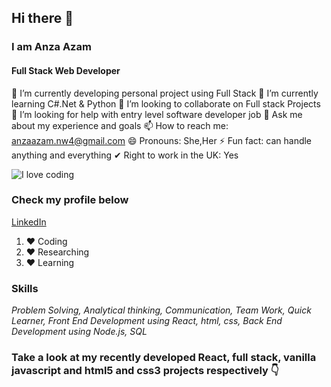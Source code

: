 ## Hi there 👋
### I am Anza Azam
#### Full Stack Web Developer


 🔭 I’m currently developing personal project using Full Stack 
 🌱 I’m currently learning C#.Net & Python
 👯 I’m looking to collaborate on Full stack Projects
 🤔 I’m looking for help with entry level software developer job
 💬 Ask me about my experience and goals
 📫 How to reach me: anzaazam.nw4@gmail.com
 😄 Pronouns: She,Her
 ⚡ Fun fact: can handle anything and everything
 ✔ Right to work in the UK: Yes


![I love coding](https://miro.medium.com/max/3680/1*1zgWFU3ZIYbmhlCUwiMmLw.png)

### Check my profile below
[LinkedIn](https://www.linkedin.com/in/anza-azam-a4564b214)

1. :heart: Coding
2. ❤️ Researching
3. :heart: Learning

### **Skills**     
_Problem Solving, Analytical thinking, Communication, Team Work, Quick Learner, Front End Development using React, html, css, Back End Development using Node.js, SQL_

### Take a look at my recently developed React, full stack, vanilla javascript and html5 and css3 projects respectively 👇

<!--
**Anza-Azam/Anza-Azam** is a ✨ _special_ ✨ repository because its `README.md` (this file) appears on your GitHub profile.

Here are some ideas to get you started:

- 🔭 I’m currently working on ...
- 🌱 I’m currently learning ...
- 👯 I’m looking to collaborate on ...
- 🤔 I’m looking for help with ...
- 💬 Ask me about ...
- 📫 How to reach me: ...
- 😄 Pronouns: ...
- ⚡ Fun fact: ...
-->
